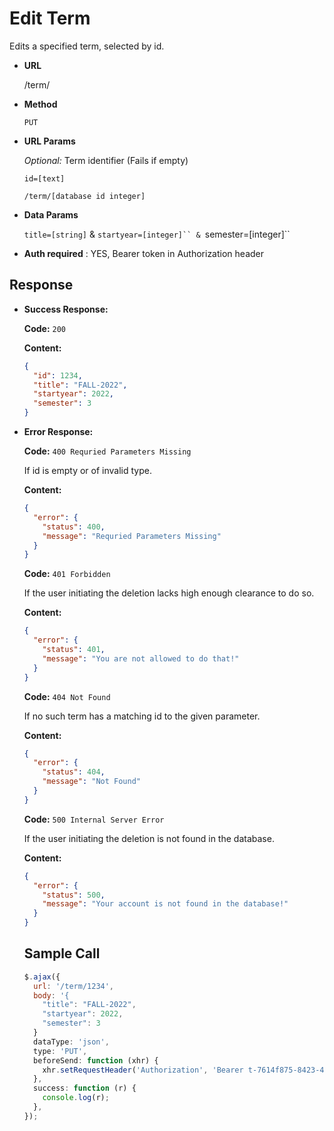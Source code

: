 
# Edit Term

Edits a specified term, selected by id.

- **URL**

  /term/

- **Method**

  `PUT`

- **URL Params**

   _Optional:_ Term identifier (Fails if empty)

  `id=[text]`

  `/term/[database id integer]`

- **Data Params**

  `title=[string]`
  &
  `startyear=[integer]``
  &
  `semester=[integer]``


- **Auth required** : YES, Bearer token in Authorization header


## Response

- **Success Response:**

  **Code:** 
    `200`
  
  **Content:**
  ```json
  {
    "id": 1234,
    "title": "FALL-2022",
    "startyear": 2022,
    "semester": 3
  }
  ```
    
- **Error Response:**
  
  **Code:**
  `400 Requried Parameters Missing`
  
  If id is empty or of invalid type.
  
   **Content:**

  ```json
  {
    "error": {
      "status": 400,
      "message": "Requried Parameters Missing"
    }
  }
  ```
  
     **Code:**
  `401 Forbidden`
  
  If the user initiating the deletion lacks high enough clearance to do so.
  
   **Content:**

  ```json
  {
    "error": {
      "status": 401,
      "message": "You are not allowed to do that!"
    }
  }
  ```
  
    **Code:**
  `404 Not Found`
  
  If no such term has a matching id to the given parameter.
  
   **Content:**

  ```json
  {
    "error": {
      "status": 404,
      "message": "Not Found"
    }
  }
  ```
  
   **Code:**
  `500 Internal Server Error`
  
  If the user initiating the deletion is not found in the database.
  
   **Content:**

  ```json
  {
    "error": {
      "status": 500,
      "message": "Your account is not found in the database!"
    }
  }
  ```
  
  
  ## Sample Call
  
  ```javascript
  $.ajax({
    url: '/term/1234',
    body: '{
      "title": "FALL-2022",
      "startyear": 2022,
      "semester": 3
    }
    dataType: 'json',
    type: 'PUT',
    beforeSend: function (xhr) {
      xhr.setRequestHeader('Authorization', 'Bearer t-7614f875-8423-4f20-a674-d7cf3096290e');
    },
    success: function (r) {
      console.log(r);
    },
  });
  ```
